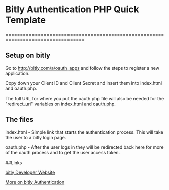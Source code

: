 # Bitly Authentication PHP Quick Template
=================================================================================

## Setup on bitly

Go to http://bitly.com/a/oauth_apps and follow the steps to register a new application.

Copy down your Client ID and Client Secret and insert them into index.html and oauth.php.

The full URL for where you put the oauth.php file will also be needed for the "redirect_uri" variables on index.html and oauth.php.

## The files

index.html - Simple link that starts the authentication process.  This will take the user to a bitly login page.

oauth.php - After the user logs in they will be redirected back here for more of the oauth process and to get the user access token.

##Links

[bitly Developer Website](http://dev.bitly.com/)

[More on bitly Authentication](http://dev.bitly.com/authentication.html)
